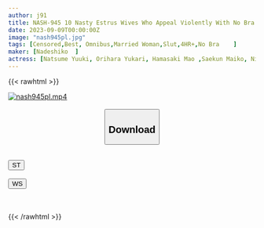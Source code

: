 ```yaml
---
author: j91
title: NASH-945 10 Nasty Estrus Wives Who Appeal Violently With No Bra Breast Chira
date: 2023-09-09T00:00:00Z
image: "nash945pl.jpg"
tags: [Censored,Best, Omnibus,Married Woman,Slut,4HR+,No Bra	]
maker: [Nadeshiko  ]
actress: [Natsume Yuuki, Orihara Yukari, Hamasaki Mao ,Saekun Maiko, Nishiyama Asahi, Nakayama Naomi, Mizumoto Erika, Matsuzaka Miki, Shirosaki Toko, Matsukawa Chinami]
---
```



{{< rawhtml >}}

<div class="video" data-videoid="p21jV2l2XmurKy8">
    <a href="javascript:;">
        <img src="https://my.j91.asia/posts/nash945pl/nash945pl.jpg" width="WIDTH" height="HEIGHT" alt="nash945pl.mp4" loading="lazy">
    </a>
</div>

<script type="text/javascript" src="https://j91.asia/asset/on-demand-st.js"></script>

<br>
  <link rel="stylesheet" href="https://j91.asia/asset/bs5.css">
  
  <center>
  <button class="btn btn-primary" type="button" data-bs-toggle="collapse" data-bs-target=".multi-collapse" aria-expanded="false" aria-controls="multiCollapseExample1 multiCollapseExample2"><h2>Download</h2></button></center>
</p>
<div class="row">
  <div class="col">
    <div class="collapse multi-collapse" id="multiCollapseExample1">
      <div class="card card-body">
	      	      <br>
<div class="buttons">  
<a href="https://streamtape.to/v/p21jV2l2XmurKy8"><button class="btn-hover color-3"><i class="fa fa-download"></i> ST</button></a></div>
    </div>
  </div>
</div>
  <div class="col">
    <div class="collapse multi-collapse" id="multiCollapseExample2">
      <div class="card card-body">
	      <br>
<div class="buttons">
    <a href="https://wolfstream.tv/7b9q05rhuvx3"><button class="btn-hover color-9"><i class="fa fa-download"></i> WS</button></a></div>
<br><br>
      </div>
    </div>
  </div>
</div>

{{< /rawhtml >}}